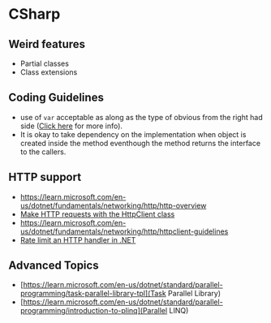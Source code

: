 # CSharp

## Weird features

- Partial classes
- Class extensions

## Coding Guidelines

- use of `var` acceptable as along as the type of obvious from the right had side ([Click here](https://learn.microsoft.com/en-us/dotnet/csharp/fundamentals/coding-style/coding-conventions#implicitly-typed-local-variables) for more info).
- It is okay to take dependency on the implementation when object is created inside the method eventhough the method returns the interface to the callers.

## HTTP support

- https://learn.microsoft.com/en-us/dotnet/fundamentals/networking/http/http-overview
- [Make HTTP requests with the HttpClient class](https://learn.microsoft.com/en-us/dotnet/fundamentals/networking/http/httpclient)
- https://learn.microsoft.com/en-us/dotnet/fundamentals/networking/http/httpclient-guidelines
- [Rate limit an HTTP handler in .NET](https://learn.microsoft.com/en-us/dotnet/core/extensions/http-ratelimiter)

## Advanced Topics

- [https://learn.microsoft.com/en-us/dotnet/standard/parallel-programming/task-parallel-library-tpl](Task Parallel Library)
- [https://learn.microsoft.com/en-us/dotnet/standard/parallel-programming/introduction-to-plinq](Parallel LINQ)